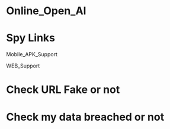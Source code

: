 # Online_Open_AI


# Spy Links 
  Mobile_APK_Support
   
  WEB_Support
     
# Check URL Fake or not
 
# Check my data breached or not

     
    
    
